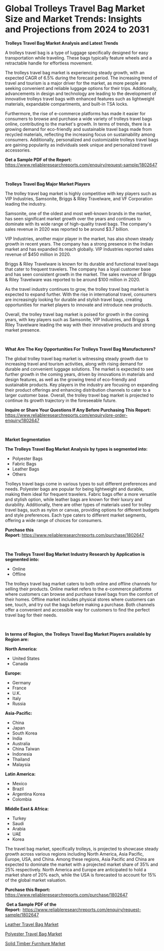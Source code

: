<p><h1>Global Trolleys Travel Bag Market Size and Market Trends: Insights and Projections from 2024 to 2031</h1></p><p><strong>Trolleys Travel Bag Market Analysis and Latest Trends</strong></p>
<p><p>A trolleys travel bag is a type of luggage specifically designed for easy transportation while traveling. These bags typically feature wheels and a retractable handle for effortless movement.</p><p>The trolleys travel bag market is experiencing steady growth, with an expected CAGR of 6.5% during the forecast period. The increasing trend of travel and tourism is a major driver for the market, as more people are seeking convenient and reliable luggage options for their trips. Additionally, advancements in design and technology are leading to the development of innovative trolleys travel bags with enhanced features such as lightweight materials, expandable compartments, and built-in TSA locks.</p><p>Furthermore, the rise of e-commerce platforms has made it easier for consumers to browse and purchase a wide variety of trolleys travel bags online, contributing to the market's growth. In terms of trends, there is a growing demand for eco-friendly and sustainable travel bags made from recycled materials, reflecting the increasing focus on sustainability among consumers. Additionally, personalized and customizable trolleys travel bags are gaining popularity as individuals seek unique and personalized travel accessories.</p></p>
<p><strong>Get a Sample PDF of the Report:&nbsp;</strong> <a href="https://www.reliableresearchreports.com/enquiry/request-sample/1802647">https://www.reliableresearchreports.com/enquiry/request-sample/1802647</a></p>
<p>&nbsp;</p>
<p><strong>Trolleys Travel Bag Major Market Players</strong></p>
<p><p>The trolley travel bag market is highly competitive with key players such as VIP Industries, Samsonite, Briggs & Riley Travelware, and VF Corporation leading the industry. </p><p>Samsonite, one of the oldest and most well-known brands in the market, has seen significant market growth over the years and continues to dominate with its wide range of high-quality travel bags. The company's sales revenue in 2020 was reported to be around $3.7 billion.</p><p>VIP Industries, another major player in the market, has also shown steady growth in recent years. The company has a strong presence in the Indian market and has expanded its reach globally. VIP Industries reported sales revenue of $450 million in 2020.</p><p>Briggs & Riley Travelware is known for its durable and functional travel bags that cater to frequent travelers. The company has a loyal customer base and has seen consistent growth in the market. The sales revenue of Briggs & Riley Travelware was reported to be around $100 million in 2020.</p><p>As the travel industry continues to grow, the trolley travel bag market is expected to expand further. With the rise in international travel, consumers are increasingly looking for durable and stylish travel bags, creating opportunities for market players to innovate and introduce new products.</p><p>Overall, the trolley travel bag market is poised for growth in the coming years, with key players such as Samsonite, VIP Industries, and Briggs & Riley Travelware leading the way with their innovative products and strong market presence.</p></p>
<p>&nbsp;</p>
<p><strong>What Are The Key Opportunities For Trolleys Travel Bag Manufacturers?</strong></p>
<p><p>The global trolley travel bag market is witnessing steady growth due to increasing travel and tourism activities, along with rising demand for durable and convenient luggage solutions. The market is expected to see further growth in the coming years, driven by innovations in materials and design features, as well as the growing trend of eco-friendly and sustainable products. Key players in the industry are focusing on expanding their product offerings and enhancing distribution channels to cater to a larger customer base. Overall, the trolley travel bag market is projected to continue its growth trajectory in the foreseeable future.</p></p>
<p><strong>Inquire or Share Your Questions If Any Before Purchasing This Report:</strong> <a href="https://www.reliableresearchreports.com/enquiry/pre-order-enquiry/1802647">https://www.reliableresearchreports.com/enquiry/pre-order-enquiry/1802647</a></p>
<p>&nbsp;</p>
<p><strong>Market Segmentation</strong></p>
<p><strong>The Trolleys Travel Bag Market Analysis by types is segmented into:</strong></p>
<p><ul><li>Polyester Bags</li><li>Fabric Bags</li><li>Leather Bags</li><li>Others</li></ul></p>
<p><p>Trolleys travel bags come in various types to suit different preferences and needs. Polyester bags are popular for being lightweight and durable, making them ideal for frequent travelers. Fabric bags offer a more versatile and stylish option, while leather bags are known for their luxury and durability. Additionally, there are other types of materials used for trolley travel bags, such as nylon or canvas, providing options for different budgets and style preferences. Each type caters to different market segments, offering a wide range of choices for consumers.</p></p>
<p><strong>Purchase this Report:&nbsp;</strong><a href="https://www.reliableresearchreports.com/purchase/1802647">https://www.reliableresearchreports.com/purchase/1802647</a></p>
<p>&nbsp;</p>
<p><strong>The Trolleys Travel Bag Market Industry Research by Application is segmented into:</strong></p>
<p><ul><li>Online</li><li>Offline</li></ul></p>
<p><p>The trolleys travel bag market caters to both online and offline channels for selling their products. Online market refers to the e-commerce platforms where customers can browse and purchase travel bags from the comfort of their homes. Offline market includes physical stores where customers can see, touch, and try out the bags before making a purchase. Both channels offer a convenient and accessible way for customers to find the perfect travel bag for their needs.</p></p>
<p>&nbsp;</p>
<p><strong>In terms of Region, the Trolleys Travel Bag Market Players available by Region are:</strong></p>
<p>
    <p> <strong> North America: </strong>
        <ul>
            <li>United States</li>
            <li>Canada</li>
        </ul>
        </p> 
    <p> <strong> Europe: </strong>
        <ul>
            <li>Germany</li>
            <li>France</li>
            <li>U.K.</li>
            <li>Italy</li>
            <li>Russia</li>
        </ul>
        </p> 
    <p> <strong> Asia-Pacific: </strong>
        <ul>
            <li>China</li>
            <li>Japan</li>
            <li>South Korea</li>
            <li>India</li>
            <li>Australia</li>
            <li>China Taiwan</li>
            <li>Indonesia</li>
            <li>Thailand</li>
            <li>Malaysia</li>
        </ul>
        </p> 
    <p> <strong> Latin America: </strong>
        <ul>
            <li>Mexico</li>
            <li>Brazil</li>
            <li>Argentina Korea</li>
            <li>Colombia</li>
        </ul>
        </p> 
    <p> <strong> Middle East & Africa: </strong>
        <ul>
            <li>Turkey</li>
            <li>Saudi</li>
            <li>Arabia</li>
            <li>UAE</li>
            <li>Korea</li>
        </ul>
    </p>
    </p>
<p><p>The travel bag market, specifically trolleys, is projected to showcase steady growth across various regions including North America, Asia Pacific, Europe, USA, and China. Among these regions, Asia Pacific and China are expected to dominate the market with a projected market share of 35% and 25% respectively. North America and Europe are anticipated to hold a market share of 20% each, while the USA is forecasted to account for 15% of the global market valuation.</p></p>
<p><strong>Purchase this Report: </strong><a href="https://www.reliableresearchreports.com/purchase/1802647">https://www.reliableresearchreports.com/purchase/1802647</a></p>
<p>&nbsp;<strong>Get a Sample PDF of the Report:&nbsp;&nbsp;</strong><a href="https://www.reliableresearchreports.com/enquiry/request-sample/1802647">https://www.reliableresearchreports.com/enquiry/request-sample/1802647</a></p>
<p><strong></strong></p>
<p><p><a href="https://github.com/eeaveuhhh/Market-Research-Report-List-1/blob/main/leather-travel-bag-market.md">Leather Travel Bag Market</a></p><p><a href="https://github.com/brentleyjimmiealvaradoz4l1rea/Market-Research-Report-List-1/blob/main/polyester-travel-bag-market.md">Polyester Travel Bag Market</a></p><p><a href="https://github.com/Angelnienowdseej3e45z3p8c/Market-Research-Report-List-1/blob/main/solid-timber-furniture-market.md">Solid Timber Furniture Market</a></p></p>